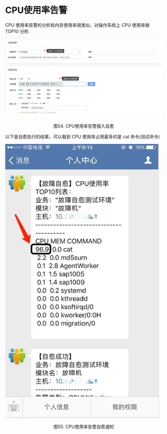 # CPU使用率告警

CPU 使用率告警的分析和内存使用率很类似，对操作系统上 CPU 使用率做 TOP10 分析.

![http://localhost:4001/Common_Scenes/media/14955963236750.jpg](../../media/520c3187539c1ffb0014ef339ffb6f27.jpg)
<center>图54. CPU使用率告警接入自愈</center>

以下是自愈执行的结果，可以看到 CPU 使用率占用最多的是 cat 命令(测试命令)

![http://localhost:4001/Common_Scenes/media/14955961800142.jpg](../../media/58f37d68d18b8cdccc08ea81a3533843.jpg)
<center>图55. CPU使用率告警自愈通知</center>
